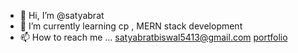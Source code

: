 - 👋 Hi, I’m @satyabrat
- 🌱 I’m currently learning cp , MERN stack development
- 📫 How to reach me ... satyabratbiswal5413@gmail.com
[portfolio](https://portfolio-v2-murex-nine.vercel.app/)

<!---
saty4a/saty4a is a ✨ special ✨ repository because its `README.md` (this file) appears on your GitHub profile.
You can click the Preview link to take a look at your changes.
--->
